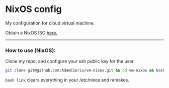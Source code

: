 <h1>NixOS config</h1>

My configuration for cloud virtual machine. 

Obtain a NixOS ISO [here.](https://nixos.org/manual/nixos/stable/#sec-obtaining)

---

<h3>How to use (NixOS):</h3>

Clone my repo, and configure your ssh public key for the user.

```bash
git clone git@github.com:AdamCiuris/vm-nixos.git && cd vm-nixos && bash link
```

`bash link` clears everything in your /etc/nixos and remakes.

